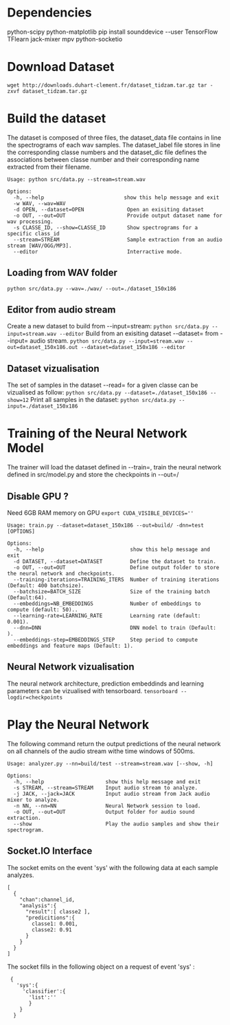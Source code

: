 Dependencies
============
python-scipy
python-matplotlib
pip install sounddevice --user
TensorFlow
TFlearn
jack-mixer
mpv
python-socketio

Download Dataset
================
``
wget http://downloads.duhart-clement.fr/dataset_tidzam.tar.gz
tar -zxvf dataset_tidzam.tar.gz  
``

Build the dataset
=================
The dataset is composed of three files, the dataset_data file contains in line the spectrograms of each wav samples. The dataset_label file stores in line the corresponding classe numbers and the dataset_dic file defines the associations between classe number and their corresponding name extracted from their filename.

```
Usage: python src/data.py --stream=stream.wav

Options:
  -h, --help                          show this help message and exit
  -w WAV, --wav=WAV     
  -d OPEN, --dataset=OPEN              Open an exisiting dataset
  -o OUT, --out=OUT                    Provide output dataset name for wav processing.
  -s CLASSE_ID, --show=CLASSE_ID       Show spectrograms for a specific class_id
  --stream=STREAM                      Sample extraction from an audio stream [WAV/OGG/MP3].
  --editor                             Interractive mode.
```
Loading from WAV folder
-----------------------
``
python src/data.py --wav=./wav/ --out=./dataset_150x186
``

Editor from audio stream
----------------------------
Create a new dataset to build from --input=stream:
``
python src/data.py --input=stream.wav --editor
``
Build from an exisiting dataset --dataset= from --input= audio stream.
``
python src/data.py --input=stream.wav --out=dataset_150x186.out --dataset=dataset_150x186 --editor
``

Dataset vizualisation
---------------------
The set of samples in the dataset --read= for a given classe can be vizualised as follow:
``
python src/data.py --dataset=./dataset_150x186 --show=12
``
Print all samples in the dataset:
``
python src/data.py --input=./dataset_150x186
``

Training of the Neural Network Model
====================================
The trainer will load the dataset defined in --train=, train the neural network defined in src/model.py and store the checkpoints in --out=/

Disable GPU ?
-------------
Need 6GB RAM memory on GPU
``
export CUDA_VISIBLE_DEVICES=''
``
```
Usage: train.py --dataset=dataset_150x186 --out=build/ -dnn=test [OPTIONS]

Options:
  -h, --help                            show this help message and exit
  -d DATASET, --dataset=DATASET         Define the dataset to train.
  -o OUT, --out=OUT                     Define output folder to store the neural network and checkpoints.
  --training-iterations=TRAINING_ITERS  Number of training iterations (Default: 400 batchsize).
  --batchsize=BATCH_SIZE                Size of the training batch (Default:64).
  --embeddings=NB_EMBEDDINGS            Number of embeddings to compute (default: 50)..
  --learning-rate=LEARNING_RATE         Learning rate (default: 0.001).
  --dnn=DNN                             DNN model to train (Default: ).
  --embeddings-step=EMBEDDINGS_STEP     Step period to compute embeddings and feature maps (Default: 1).
```

Neural Network vizualisation
----------------------------
The neural network architecture, prediction embeddinds and learning parameters can be vizualised with tensorboard.
``
tensorboard --logdir=checkpoints
``

Play the Neural Network
=======================
The following command return the output predictions of the neural network on all channels of the audio stream withe time windows of 500ms.

```
Usage: analyzer.py --nn=build/test --stream=stream.wav [--show, -h]

Options:
  -h, --help                    show this help message and exit
  -s STREAM, --stream=STREAM    Input audio stream to analyze.
  -j JACK, --jack=JACK          Input audio stream from Jack audio mixer to analyze.
  -n NN, --nn=NN                Neural Network session to load.
  -o OUT, --out=OUT             Output folder for audio sound extraction.
  --show                        Play the audio samples and show their spectrogram.
```
Socket.IO Interface
-------------------
The socket emits on the event 'sys' with the following data at each sample analyzes.
```
[
  {
    "chan":channel_id,
    "analysis":{
      "result":[ classe2 ],
      "predicitions":{
        classe1: 0.001,
        classe2: 0.91
      }
    }
  }
]
```
The socket fills in the following object on a request of event 'sys' :
```
 {
   'sys':{
     'classifier':{
       'list':''
       }
    }
  }
 ```
